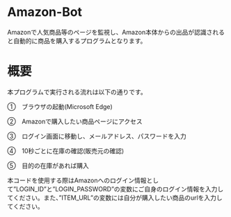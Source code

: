 # Amazon-Bot
Amazonで人気商品等のページを監視し、Amazon本体からの出品が認識されると自動的に商品を購入するプログラムとなります。

# 概要
本プログラムで実行される流れは以下の通りです。

①　ブラウザの起動(Microsoft Edge)

②　Amazonで購入したい商品ページにアクセス

③　ログイン画面に移動し、メールアドレス、パスワードを入力

④　10秒ごとに在庫の確認(販売元の確認)

⑤　目的の在庫があれば購入

本コードを使用する際はAmazonへのログイン情報として”LOGIN_ID”と”LOGIN_PASSWORD”の変数にご自身のログイン情報を入力してください。また、”ITEM_URL”の変数には自分が購入したい商品のurlを入力してください。

